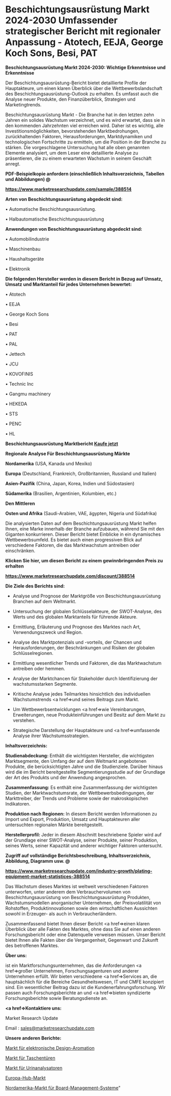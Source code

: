# Beschichtungsausrüstung Markt 2024-2030 Umfassender strategischer Bericht mit regionaler Anpassung - Atotech, EEJA, George Koch Sons, Besi, PAT

<strong>Beschichtungsausrüstung Markt 2024-2030: Wichtige Erkenntnisse und Erkenntnisse</strong>

Der Beschichtungsausrüstung-Bericht bietet detaillierte Profile der Hauptakteure, um einen klaren Überblick über die Wettbewerbslandschaft des Beschichtungsausrüstung-Outlook zu erhalten. Es umfasst auch die Analyse neuer Produkte, den Finanzüberblick, Strategien und Marketingtrends.

Beschichtungsausrüstung Markt - Die Branche hat in den letzten zehn Jahren ein solides Wachstum verzeichnet, und es wird erwartet, dass sie in den kommenden Jahrzehnten viel erreichen wird. Daher ist es wichtig, alle Investitionsmöglichkeiten, bevorstehenden Marktbedrohungen, zurückhaltenden Faktoren, Herausforderungen, Marktdynamiken und technologischen Fortschritte zu ermitteln, um die Position in der Branche zu stärken. Die vorgeschlagene Untersuchung hat alle oben genannten Elemente analysiert, um dem Leser eine detaillierte Analyse zu präsentieren, die zu einem erwarteten Wachstum in seinem Geschäft anregt.



<strong><b>PDF-Beispielkopie anfordern (einschließlich Inhaltsverzeichnis, Tabellen und Abbildungen) @ </b></strong>

<strong><a href=https://www.marketresearchupdate.com/sample/388514>

<strong>https://www.marketresearchupdate.com/sample/388514</u></a></strong></strong>



<strong>Arten von Beschichtungsausrüstung abgedeckt sind:</strong>

• Automatische Beschichtungsausrüstung.

• Halbautomatische Beschichtungsausrüstung



<strong>Anwendungen von Beschichtungsausrüstung abgedeckt sind:</strong>

• Automobilindustrie

• Maschinenbau

• Haushaltsgeräte

• Elektronik



<strong>Die folgenden Hersteller werden in diesem Bericht in Bezug auf Umsatz, Umsatz und Marktanteil für jedes Unternehmen bewertet:</strong>

• Atotech

• EEJA

• George Koch Sons

• Besi

• PAT

• PAL

• Jettech

• JCU

• KOVOFINIS

• Technic Inc

• Gangmu machinery

• HEKEDA

• STS

• PENC

• HL



<strong>Beschichtungsausrüstung Marktbericht <a href=https://www.marketresearchupdate.com/buynow/388514>Kaufe jetzt</a></strong>



<strong>Regionale Analyse Für Beschichtungsausrüstung Märkte</strong>



<strong>Nordamerika</strong> (USA, Kanada und Mexiko)



<strong>Europa</strong> (Deutschland, Frankreich, Großbritannien, Russland und Italien)



<strong>Asien-Pazifik</strong> (China, Japan, Korea, Indien und Südostasien)



<strong>Südamerika</strong> (Brasilien, Argentinien, Kolumbien, etc.)



<strong>Den Mittleren</strong> 

<strong>Osten und Afrika</strong> (Saudi-Arabien, VAE, ägypten, Nigeria und Südafrika)

Die analysierten Daten auf dem Beschichtungsausrüstung Markt helfen Ihnen, eine Marke innerhalb der Branche aufzubauen, während Sie mit den Giganten konkurrieren. Dieser Bericht bietet Einblicke in ein dynamisches Wettbewerbsumfeld. Es bietet auch einen progressiven Blick auf verschiedene Faktoren, die das Marktwachstum antreiben oder einschränken.



<strong>Klicken Sie hier, um diesen Bericht zu einem gewinnbringenden Preis zu erhalten
</strong>

<strong><a href=https://www.marketresearchupdate.com/discount/388514>https://www.marketresearchupdate.com/discount/388514</b></u></strong></a>



<strong>Die Ziele des Berichts sind:</strong>

- Analyse und Prognose der Marktgröße von Beschichtungsausrüstung Branchen auf dem Weltmarkt.

- Untersuchung der globalen Schlüsselakteure, der SWOT-Analyse, des Werts und des globalen Marktanteils für führende Akteure.

- Ermittlung, Erläuterung und Prognose des Marktes nach Art, Verwendungszweck und Region.

- Analyse des Marktpotenzials und -vorteils, der Chancen und Herausforderungen, der Beschränkungen und Risiken der globalen Schlüsselregionen.

- Ermittlung wesentlicher Trends und Faktoren, die das Marktwachstum antreiben oder hemmen.

- Analyse der Marktchancen für Stakeholder durch Identifizierung der wachstumsstarken Segmente.

- Kritische Analyse jedes Teilmarktes hinsichtlich des individuellen Wachstumstrends <a href=>und</a> seines Beitrags zum Markt.

- Um Wettbewerbsentwicklungen <a href=>wie</a> Vereinbarungen, Erweiterungen, neue Produkteinführungen und Besitz auf dem Markt zu verstehen.

- Strategische Darstellung der Hauptakteure und <a href=>umfas</a>sende Analyse ihrer Wachstumsstrategien.



<strong>Inhaltsverzeichnis:</strong>



<strong>Studienabdeckung:</strong> Enthält die wichtigsten Hersteller, die wichtigsten Marktsegmente, den Umfang der auf dem Weltmarkt angebotenen Produkte, die berücksichtigten Jahre und die Studienziele. Darüber hinaus wird die im Bericht bereitgestellte Segmentierungsstudie auf der Grundlage der Art des Produkts und der Anwendung angesprochen.



<strong>Zusammenfassung:</strong> Es enthält eine Zusammenfassung der wichtigsten Studien, der Marktwachstumsrate, der Wettbewerbsbedingungen, der Markttreiber, der Trends und Probleme sowie der makroskopischen Indikatoren.



<strong>Produktion nach Regionen:</strong> In diesem Bericht werden Informationen zu Import und Export, Produktion, Umsatz und Hauptakteuren aller untersuchten regionalen Märkte bereitgestellt.



<strong>Herstellerprofil:</strong> Jeder in diesem Abschnitt beschriebene Spieler wird auf der Grundlage einer SWOT-Analyse, seiner Produkte, seiner Produktion, seines Werts, seiner Kapazität und anderer wichtiger Faktoren untersucht.



<strong><b>Zugriff auf vollständige Berichtsbeschreibung, Inhaltsverzeichnis, Abbildung, Diagramm usw. @ </b></strong>

<strong><a href=https://www.marketresearchupdate.com/industry-growth/plating-equipment-market-statistices-388514>https://www.marketresearchupdate.com/industry-growth/plating-equipment-market-statistices-388514</a></strong>

Das Wachstum dieses Marktes ist weltweit verschiedenen Faktoren unterworfen, unter anderem dem Verbrauchervolumen von Beschichtungsausrüstung von Beschichtungsausrüstung Produkten, Wachstumsmodellen anorganischer Unternehmen, der Preisvolatilität von Rohstoffen, Produktinnovationen sowie den wirtschaftlichen Aussichten sowohl in Erzeuger- als auch in Verbraucherländern.

Zusammenfassend bietet Ihnen dieser Bericht <a href=>einen</a> klaren Überblick über alle Fakten des Marktes, ohne dass Sie auf einen anderen Forschungsbericht oder eine Datenquelle verweisen müssen. Unser Bericht bietet Ihnen alle Fakten über die Vergangenheit, Gegenwart und Zukunft des betroffenen Marktes.



<strong>Über uns:</strong>

 ist ein Marktforschungsunternehmen, das die Anforderungen <a href=>großer</a> Unternehmen, Forschungsagenturen und anderer Unternehmen erfüllt. Wir bieten verschiedene <a href=>Services</a> an, die hauptsächlich für die Bereiche Gesundheitswesen, IT und CMFE konzipiert sind. Ein wesentlicher Beitrag dazu ist die Kundenerfahrungsforschung. Wir passen auch Forschungsberichte an und <a href=>bieten</a> syndizierte Forschungsberichte sowie Beratungsdienste an.



<strong><a href=>Kontaktiere uns:</a></strong>

Market Research Update

Email : sales@marketresearchupdate.com



<strong>Unsere anderen Berichte:</strong>

<a href=https://www.linkedin.com/pulse/electronic-design-auromation-market-2023-challenges>Markt für elektronische Design-Aromation</a>

<a href=https://www.linkedin.com/pulse/pocket-doors-market-2023-remarking-enormous>Markt für Taschentüren</a>

<a href=https://www.linkedin.com/pulse/urine-analyzer-market-analysis-segment-region>Markt für Urinanalysatoren</a>

<a href=https://www.linkedin.com/pulse/europe-hub-market-growing-rapidly-latest-trend>Europa-Hub-Markt</a>

<a href=https://www.linkedin.com/pulse/north-america-board-management-systems-market-ccrwf/>Nordamerika-Markt für Board-Management-Systeme</a>"
